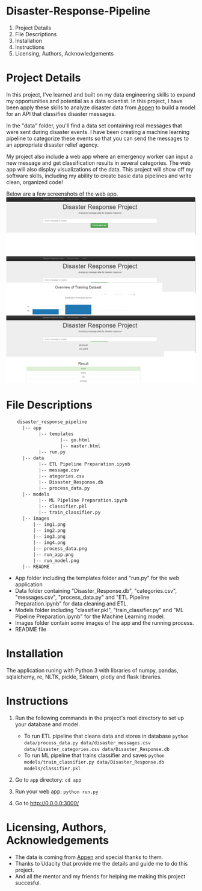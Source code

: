 # Disaster-Response-Pipeline
1. Project Details
2. File Descriptions
3. Installation
4. Instructions
5. Licensing, Authors, Acknowledgements

# Project Details
In this project, I've learned and built on my data engineering skills to expand my opportunities and potential as a data scientist. In this project, I have been apply these skills to analyze disaster data from [Appen](https://www.figure-eight.com/)  to build a model for an API that classifies disaster messages.

In the "data" folder, you'll find a data set containing real messages that were sent during disaster events. I have been creating a machine learning pipeline to categorize these events so that you can send the messages to an appropriate disaster relief agency.

My project also include a web app where an emergency worker can input a new message and get classification results in several categories. The web app will also display visualizations of the data. This project will show off my software skills, including my ability to create basic data pipelines and write clean, organized code!

Below are a few screenshots of the web app.
![alt-text](https://github.com/nminhhung/Disaster-Response-Pipeline/blob/main/images/img1.png)
![alt-text](https://github.com/nminhhung/Disaster-Response-Pipeline/blob/main/images/img2.png)
![alt-text](https://github.com/nminhhung/Disaster-Response-Pipeline/blob/main/images/img3.png)

# File Descriptions
        disaster_response_pipeline
          |-- app
                |-- templates
                        |-- go.html
                        |-- master.html
                |-- run.py
          |-- data
                |-- ETL Pipeline Preparation.ipynb
                |-- message.csv
                |-- ategories.csv
                |-- Disaster_Response.db
                |-- process_data.py
          |-- models
                |-- ML Pipeline Preparation.ipynb
                |-- classifier.pkl
                |-- train_classifier.py
          |-- images
              |-- img1.png
              |-- img2.png
              |-- img3.png
              |-- img4.png
              |-- process_data.png
              |-- run_app.png
              |-- run_model.png
          |-- README

- App folder including the templates folder and "run.py" for the web application
- Data folder containing "Disaster_Response.db", "categories.csv", "messages.csv", "process_data.py" and "ETL Pipeline Preparation.ipynb" for data cleaning and ETL.
- Models folder including "classifier.pkl", "train_classifier.py" and "ML Pipeline Preparation.ipynb" for the Machine Learning model.
- Images folder contain some images of the app and the running process.
- README file

# Installation
The application runing with Python 3 with libraries of numpy, pandas, sqlalchemy, re, NLTK, pickle, Sklearn, plotly and flask libraries.

# Instructions
1. Run the following commands in the project's root directory to set up your database and model.

    - To run ETL pipeline that cleans data and stores in database
        `python data/process_data.py data/disaster_messages.csv data/disaster_categories.csv data/Disaster_Response.db`
    - To run ML pipeline that trains classifier and saves
        `python models/train_classifier.py data/Disaster_Response.db models/classifier.pkl`

2. Go to `app` directory: `cd app`

3. Run your web app: `python run.py`

4. Go to http://0.0.0.0:3000/

# Licensing, Authors, Acknowledgements
- The data is coming from [Appen](https://appen.com/) and special thanks to them.
- Thanks to Udacity that provide me the details and guide me to do this project.
- And all the mentor and my friends for helping me making this project succesful.


